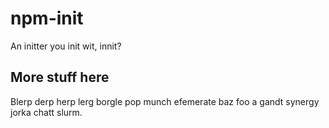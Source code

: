 # npm-init

An initter you init wit, innit?




<extoc></extoc>

## More stuff here

Blerp derp herp lerg borgle pop munch efemerate baz foo a gandt synergy
jorka chatt slurm.

